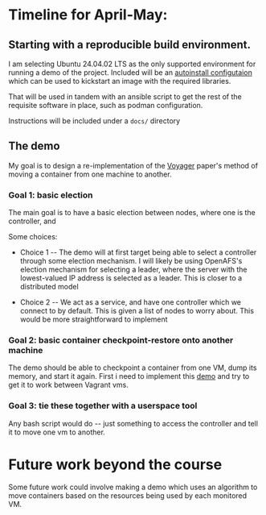 # Timeline for April-May:

## Starting with a reproducible build environment.

I am selecting Ubuntu 24.04.02 LTS as the only supported environment for running
a demo of the project. Included will be an [autoinstall
configutaion](https://canonical-subiquity.readthedocs-hosted.com/en/latest/howto/autoinstall-quickstart.html#autoinstall-quick-start)
which can be used to kickstart an image with the required libraries.

That will be used in tandem with an ansible script to get the rest of the
requisite software in place, such as podman configuration.

Instructions will be included under a `docs/` directory

## The demo

My goal is to design a re-implementation of the 
[Voyager](https://ieeexplore.ieee.org/abstract/document/7980161) paper's method
of moving a container from one machine to another. 

### Goal 1: basic election

The main goal is to have a basic election between nodes, where one is the
controller, and 

Some choices:

- Choice 1
-- The demo will at first target being able to select a controller through some
election mechanism. I will likely be using OpenAFS's election mechanism for
selecting a leader, where the server with the lowest-valued IP address is
selected as a leader. This is closer to a distributed model

- Choice 2
-- We act as a service, and have one controller which we connect to by default.
This is given a list of nodes to worry about. This would be more straightforward
to implement

### Goal 2: basic container checkpoint-restore onto another machine

The demo should be able to checkpoint a container from one VM, dump its memory,
and start it again. First i need to implement this
[demo](https://docs.redhat.com/en/documentation/red_hat_enterprise_linux/8/html/building_running_and_managing_containers/assembly_creating-and-restoring-container-checkpoints#proc_creating-and-restoring-a-container-checkpoint-locally_assembly_creating-and-restoring-container-checkpoints)
and try to get it to work between Vagrant vms.

### Goal 3: tie these together with a userspace tool

Any bash script would do -- just something to access the controller and tell it
to move one vm to another.

# Future work beyond the course

Some future work could involve making a demo which uses an algorithm to move
containers based on the resources being used by each monitored VM. 
